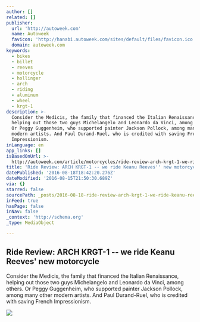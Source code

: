 ```yaml
---
author: []
related: []
publisher:
  url: 'http://autoweek.com'
  name: Autoweek
  favicon: 'http://hanabi.autoweek.com/sites/default/files/favicon.ico'
  domain: autoweek.com
keywords:
  - bikes
  - billet
  - reeves
  - motorcycle
  - hollinger
  - arch
  - riding
  - aluminum
  - wheel
  - krgt-1
description: >-
  Consider the Medicis, the family that financed the Italian Renaissance,
  helping out those two guys Michelangelo and Leonardo da Vinci, among others.
  Or Peggy Guggenheim, who supported painter Jackson Pollock, among many other
  modern artists. And Paul Durand-Ruel, who is credited with saving French
  Impressionism.
inLanguage: en
app_links: []
isBasedOnUrl: >-
  http://autoweek.com/article/motorcycles/ride-review-arch-krgt-1-we-ride-keanu-reeves-motorcycle
title: 'Ride Review: ARCH KRGT-1 -- we ride Keanu Reeves'' new motorcycle'
datePublished: '2016-08-18T18:42:20.276Z'
dateModified: '2016-08-15T21:50:30.689Z'
via: {}
starred: false
sourcePath: _posts/2016-08-18-ride-review-arch-krgt-1-we-ride-keanu-reeves-new-motorc.md
inFeed: true
hasPage: false
inNav: false
_context: 'http://schema.org'
_type: MediaObject

---
```

<article style=""><h1>Ride Review: ARCH KRGT-1 -- we ride Keanu Reeves' new motorcycle</h1><p>Consider the Medicis, the family that financed the Italian Renaissance, helping out those two guys Michelangelo and Leonardo da Vinci, among others. Or Peggy Guggenheim, who supported painter Jackson Pollock, among many other modern artists. And Paul Durand-Ruel, who is credited with saving French Impressionism.</p><img src="http://hanabi.autoweek.com/sites/default/files/styles/gen-1200-675/public/Action%201.jpg?itok=P0mJKxJ_" /></article>